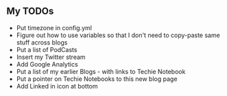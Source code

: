 ## My TODOs

+ Put timezone in config.yml
+ Figure out how to use variables so that I don't need to copy-paste same stuff across blogs
+ Put a list of PodCasts
+ Insert my Twitter stream
+ Add Google Analytics
+ Put a list of my earlier Blogs - with links to Techie Notebook
+ Put a pointer on Techie Notebooks to this new blog page
+ Add Linked in icon at bottom
